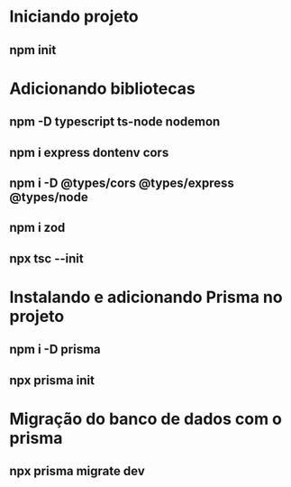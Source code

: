 # Iniciando projeto
## npm init

# Adicionando bibliotecas
## npm -D typescript ts-node nodemon
## npm i express dontenv cors
## npm i -D @types/cors @types/express @types/node
## npm i zod

## npx tsc --init

# Instalando e adicionando Prisma no projeto
## npm i -D prisma
## npx prisma init

# Migração do banco de dados com o prisma
## npx prisma migrate dev